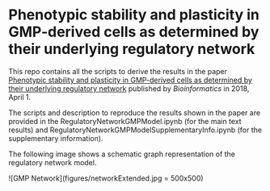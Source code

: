 # Phenotypic stability and plasticity in GMP-derived cells as determined by their underlying regulatory network 

This repo contains all the scripts to derive the results 
in the paper <a href="https://www.ncbi.nlm.nih.gov/pubmed/29186334">
Phenotypic stability and plasticity in GMP-derived cells as 
determined by their underlying regulatory network</a> published
by <i>Bioinformatics</i> in 2018, April 1. 

The scripts and description to reproduce the results shown in
the paper are provided in the RegulatoryNetworkGMPModel.ipynb 
(for the main text results) and RegulatoryNetworkGMPModelSupplementaryInfo.ipynb 
(for the supplementary information).


The following image shows a schematic graph representation
of the regulatory network model.

![GMP Network](figures/networkExtended.jpg = 500x500)


